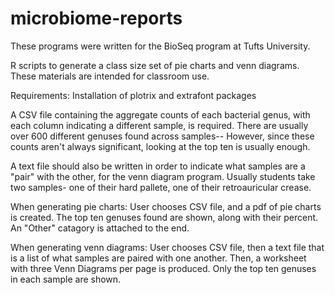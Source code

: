 # microbiome-reports
These programs were written for the BioSeq program at Tufts University.

R scripts to generate a class size set of pie charts and venn diagrams.
These materials are intended for classroom use.

Requirements: Installation of plotrix and extrafont packages

A CSV file containing the aggregate counts of each bacterial genus, with each column indicating a different sample, is required. There are usually over 600 different genuses found across samples-- However, since these counts aren't always significant, looking at the top ten is usually enough. 

A text file should also be written in order to indicate what samples are a "pair" with the other, for the venn diagram program. Usually students take two samples- one of their hard pallete, one of their retroauricular crease.

When generating pie charts:
User chooses CSV file, and a pdf of pie charts is created. The top ten genuses found are shown, along with their percent. An "Other" catagory is attached to the end.

When generating venn diagrams:
User chooses CSV file, then a text file that is a list of what samples are paired with one another. Then, a worksheet with three Venn Diagrams per page is produced. Only the top ten genuses in each sample are shown.

